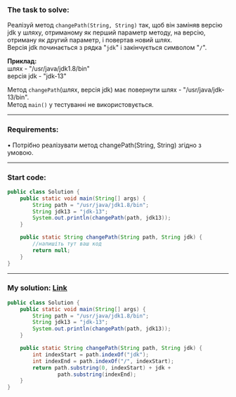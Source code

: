 ### **The task to solve:**  

Реалізуй метод `changePath(String, String)` так, щоб він заміняв версію jdk у шляху, отриманому як перший параметр методу, на версію, отриману як другий параметр, і повертав новий шлях.  
Версія jdk починається з рядка "`jdk`" і закінчується символом "`/`".

**Приклад:**  
шлях - "/usr/java/jdk1.8/bin"  
версія jdk - "jdk-13"

Метод `changePath`(шлях, версія jdk) має повернути шлях - "/usr/java/jdk-13/bin".  
Метод `main()` у тестуванні не використовується.

---

### **Requirements:**  

• Потрібно реалізувати метод changePath(String, String) згідно з умовою.

---

### **Start code:**  

```java
public class Solution {
    public static void main(String[] args) {
        String path = "/usr/java/jdk1.8/bin";
        String jdk13 = "jdk-13";
        System.out.println(changePath(path, jdk13));
    }

    public static String changePath(String path, String jdk) {
        //напишіть тут ваш код
        return null;
    }
}
```

---

### **My solution: [Link](./src/Solution.java)**  

```java
public class Solution {
    public static void main(String[] args) {
        String path = "/usr/java/jdk1.8/bin";
        String jdk13 = "jdk-13";
        System.out.println(changePath(path, jdk13));
    }

    public static String changePath(String path, String jdk) {
        int indexStart = path.indexOf("jdk");
        int indexEnd = path.indexOf("/", indexStart);
        return path.substring(0, indexStart) + jdk +
                path.substring(indexEnd);
    }
}
```
